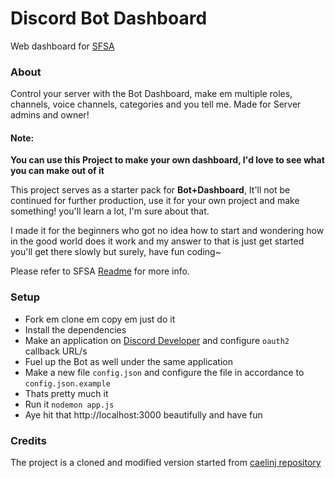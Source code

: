 # Discord Bot Dashboard

Web dashboard for [SFSA](https://github.com/charfweh/superfastserverassistant)
### About
Control your server with the Bot Dashboard, make em multiple roles, channels, voice channels, categories and you tell me. Made for Server admins and owner!
#### Note:
**You can use this Project to make your own dashboard, I'd love to see what you can make out of it**

This project serves as a starter pack for **Bot+Dashboard**, It'll not be continued for further production, use it for your own project and make something! you'll learn a lot, I'm sure about that.

I made it for the beginners who got no idea how to start and wondering how in the good world does it work and my answer to that is just get started you'll get there slowly but surely, have fun coding~

Please refer to SFSA [Readme](https://github.com/charfweh/superfastserverassistant#readme) for more info.
### Setup
- Fork em clone em copy em just do it
- Install the dependencies
- Make an application on [Discord Developer](https://discord.com/developers/) and configure ``oauth2`` callback URL/s
- Fuel up the Bot as well under the same application
- Make a new file ``config.json`` and configure the file in accordance to ``config.json.example``
- Thats pretty much it
- Run it ``nodemon app.js``
- Aye hit that http://localhost:3000 beautifully and have fun
### Credits
The project is a cloned and modified version started from [caelinj repository](https://github.com/caelinj/discord.js-dashboard)
